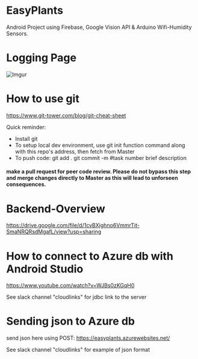# EasyPlants
Android Project using Firebase, Google Vision API & Arduino Wifi-Humidity Sensors.

# Logging Page

![Imgur](https://i.imgur.com/nh0wp2t.gif)

# How to use git
https://www.git-tower.com/blog/git-cheat-sheet

Quick reminder: 
- Install git
- To setup local dev environment, use git init function command along with this repo's address, then fetch from Master
- To push code: 
git add .
git commit -m #task number brief description
#### make a pull request for peer code review. Please do not bypass this step and merge changes directly to Master as this will lead to unforseen consequences. 


# Backend-Overview

https://drive.google.com/file/d/1cvBXjghno6VmmrTit-SmaNRQRsdMgafL/view?usp=sharing


# How to connect to Azure db with Android Studio

https://www.youtube.com/watch?v=WJBs0zKGqH0

See slack channel "cloudlinks" for jdbc link to the server

# Sending json to Azure db

send json here using POST: https://easyplants.azurewebsites.net/

See slack channel "cloudlinks" for example of json format
